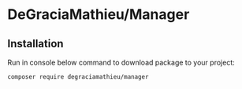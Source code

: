 # DeGraciaMathieu/Manager

## Installation
 
Run in console below command to download package to your project:

```
composer require degraciamathieu/manager
```

